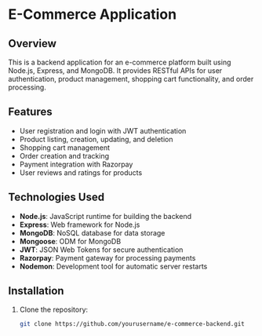 # E-Commerce Application

## Overview
This is a backend application for an e-commerce platform built using Node.js, Express, and MongoDB. It provides RESTful APIs for user authentication, product management, shopping cart functionality, and order processing.

## Features
- User registration and login with JWT authentication
- Product listing, creation, updating, and deletion
- Shopping cart management
- Order creation and tracking
- Payment integration with Razorpay
- User reviews and ratings for products

## Technologies Used
- **Node.js**: JavaScript runtime for building the backend
- **Express**: Web framework for Node.js
- **MongoDB**: NoSQL database for data storage
- **Mongoose**: ODM for MongoDB
- **JWT**: JSON Web Tokens for secure authentication
- **Razorpay**: Payment gateway for processing payments
- **Nodemon**: Development tool for automatic server restarts

## Installation
1. Clone the repository:
   ```bash
   git clone https://github.com/yourusername/e-commerce-backend.git

